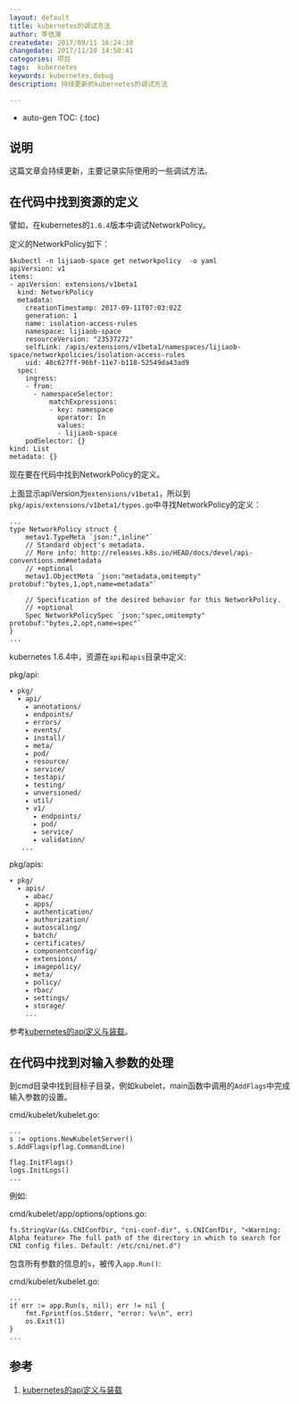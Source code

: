 ```yaml
---
layout: default
title: kubernetes的调试方法
author: 李佶澳
createdate: 2017/09/11 16:24:30
changedate: 2017/11/20 14:50:41
categories: 项目
tags:  kubernetes
keywords: kubernetes,debug
description: 持续更新的kubernetes的调试方法

---
```


* auto-gen TOC:
{:toc}

## 说明 

这篇文章会持续更新，主要记录实际使用的一些调试方法。

## 在代码中找到资源的定义

譬如，在kubernetes的`1.6.4`版本中调试NetworkPolicy。

定义的NetworkPolicy如下：

	$kubectl -n lijiaob-space get networkpolicy  -o yaml
	apiVersion: v1
	items:
	- apiVersion: extensions/v1beta1
	  kind: NetworkPolicy
	  metadata:
	    creationTimestamp: 2017-09-11T07:03:02Z
	    generation: 1
	    name: isolation-access-rules
	    namespace: lijiaob-space
	    resourceVersion: "23537272"
	    selfLink: /apis/extensions/v1beta1/namespaces/lijiaob-space/networkpolicies/isolation-access-rules
	    uid: 40c627ff-96bf-11e7-b118-52549da43ad9
	  spec:
	    ingress:
	    - from:
	      - namespaceSelector:
	          matchExpressions:
	          - key: namespace
	            operator: In
	            values:
	            - lijiaob-space
	    podSelector: {}
	kind: List
	metadata: {}

现在要在代码中找到NetworkPolicy的定义。

上面显示apiVersion为`extensions/v1beta1`，所以到`pkg/apis/extensions/v1beta1/types.go`中寻找NetworkPolicy的定义：

	...
	type NetworkPolicy struct {
		metav1.TypeMeta `json:",inline"`
		// Standard object's metadata.
		// More info: http://releases.k8s.io/HEAD/docs/devel/api-conventions.md#metadata
		// +optional
		metav1.ObjectMeta `json:"metadata,omitempty" protobuf:"bytes,1,opt,name=metadata"`
	
		// Specification of the desired behavior for this NetworkPolicy.
		// +optional
		Spec NetworkPolicySpec `json:"spec,omitempty" protobuf:"bytes,2,opt,name=spec"`
	}
	...

kubernetes 1.6.4中，资源在`api`和`apis`目录中定义:

pkg/api:

	▾ pkg/
	  ▾ api/
	    ▸ annotations/
	    ▸ endpoints/
	    ▸ errors/
	    ▸ events/
	    ▸ install/
	    ▸ meta/
	    ▸ pod/
	    ▸ resource/
	    ▸ service/
	    ▸ testapi/
	    ▸ testing/
	    ▸ unversioned/
	    ▸ util/
	    ▾ v1/
	      ▸ endpoints/
	      ▸ pod/
	      ▸ service/
	      ▸ validation/
	   ...

pkg/apis:

	▾ pkg/
	  ▾ apis/
	    ▸ abac/
	    ▸ apps/
	    ▸ authentication/
	    ▸ authorization/
	    ▸ autoscaling/
	    ▸ batch/
	    ▸ certificates/
	    ▸ componentconfig/
	    ▸ extensions/
	    ▸ imagepolicy/
	    ▸ meta/
	    ▸ policy/
	    ▸ rbac/
	    ▸ settings/
	    ▸ storage/
	    ...

参考[kubernetes的api定义与装载][1]。

## 在代码中找到对输入参数的处理

到cmd目录中找到目标子目录，例如kubelet，main函数中调用的`AddFlags`中完成输入参数的设置。

cmd/kubelet/kubelet.go:

	...
	s := options.NewKubeletServer()
	s.AddFlags(pflag.CommandLine)
	
	flag.InitFlags()
	logs.InitLogs()
	...

例如:

cmd/kubelet/app/options/options.go:

	fs.StringVar(&s.CNIConfDir, "cni-conf-dir", s.CNIConfDir, "<Warning: Alpha feature> The full path of the directory in which to search for CNI config files. Default: /etc/cni/net.d")

包含所有参数的信息的`s`，被传入`app.Run()`:

cmd/kubelet/kubelet.go:

	...
	if err := app.Run(s, nil); err != nil {
		fmt.Fprintf(os.Stderr, "error: %v\n", err)
		os.Exit(1)
	}
	...

## 参考

1. [kubernetes的api定义与装载][1]

[1]: http://www.lijiaocn.com/项目/2017/06/09/Kubernetes-api-def.html "kubernetes的api定义与装载" 
